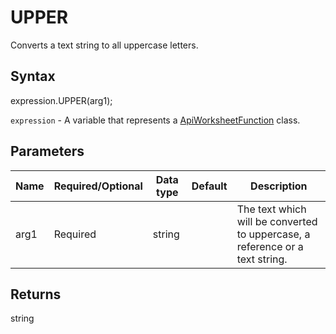 # UPPER

Converts a text string to all uppercase letters.

## Syntax

expression.UPPER(arg1);

`expression` - A variable that represents a [ApiWorksheetFunction](../ApiWorksheetFunction.md) class.

## Parameters

| **Name** | **Required/Optional** | **Data type** | **Default** | **Description** |
| ------------- | ------------- | ------------- | ------------- | ------------- |
| arg1 | Required | string |  | The text which will be converted to uppercase, a reference or a text string. |

## Returns

string
